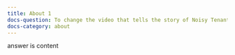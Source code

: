 ```yaml
---
title: About 1
docs-question: To change the video that tells the story of Noisy Tenants
docs-category: about
---
```


answer is content

